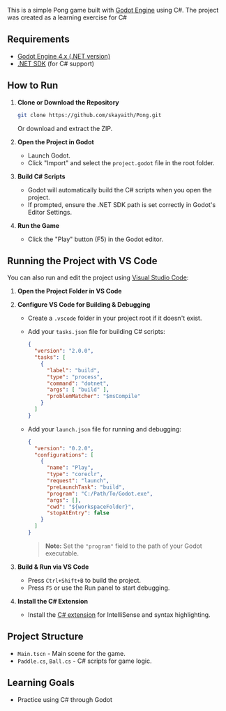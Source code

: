 This is a simple Pong game built with [Godot Engine](https://godotengine.org/) using C#. The project was created as a learning exercise for C#

## Requirements

- [Godot Engine 4.x (.NET version)](https://godotengine.org/download)
- [.NET SDK](https://dotnet.microsoft.com/download) (for C# support)

## How to Run

1. **Clone or Download the Repository**
    ```sh
    git clone https://github.com/skayaith/Pong.git
    ```
    Or download and extract the ZIP.

2. **Open the Project in Godot**
    - Launch Godot.
    - Click "Import" and select the `project.godot` file in the root folder.

3. **Build C# Scripts**
    - Godot will automatically build the C# scripts when you open the project.
    - If prompted, ensure the .NET SDK path is set correctly in Godot's Editor Settings.

4. **Run the Game**
    - Click the "Play" button (F5) in the Godot editor.

## Running the Project with VS Code

You can also run and edit the project using [Visual Studio Code](https://code.visualstudio.com/):

1. **Open the Project Folder in VS Code**

2. **Configure VS Code for Building & Debugging**
   - Create a `.vscode` folder in your project root if it doesn't exist.
   - Add your `tasks.json` file for building C# scripts:

     ```json
     {
       "version": "2.0.0",
       "tasks": [
         {
           "label": "build",
           "type": "process",
           "command": "dotnet",
           "args": [ "build" ],
           "problemMatcher": "$msCompile"
         }
       ]
     }
     ```

   - Add your `launch.json` file for running and debugging:

     ```json
     {
       "version": "0.2.0",
       "configurations": [
         {
           "name": "Play",
           "type": "coreclr",
           "request": "launch",
           "preLaunchTask": "build",
           "program": "C:/Path/To/Godot.exe",
           "args": [],
           "cwd": "${workspaceFolder}",
           "stopAtEntry": false
         }
       ]
     }
     ```

     > **Note:** Set the `"program"` field to the path of your Godot executable.

3. **Build & Run via VS Code**
   - Press `Ctrl+Shift+B` to build the project.
   - Press `F5` or use the Run panel to start debugging.

4. **Install the C# Extension**
   - Install the [C# extension](https://marketplace.visualstudio.com/items?itemName=ms-dotnettools.csharp) for IntelliSense and syntax highlighting.





## Project Structure

- `Main.tscn` - Main scene for the game.
- `Paddle.cs`, `Ball.cs` - C# scripts for game logic.

## Learning Goals

- Practice using C# through Godot
